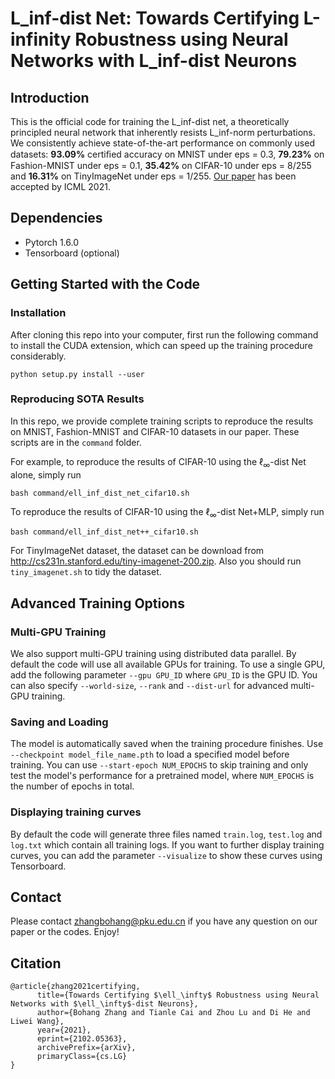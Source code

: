 # L_inf-dist Net: Towards Certifying L-infinity Robustness using Neural Networks with L_inf-dist Neurons  

## Introduction

This is the official code for training the L_inf-dist net, a theoretically principled neural network that inherently resists L_inf-norm perturbations. We consistently achieve state-of-the-art performance on commonly used datasets: **93.09%** certiﬁed accuracy on MNIST under eps = 0.3, **79.23%** on Fashion-MNIST under eps = 0.1, **35.42%** on CIFAR-10 under eps = 8/255 and **16.31%** on TinyImageNet under eps = 1/255.  [Our paper](  https://arxiv.org/abs/2102.05363  ) has been accepted by ICML 2021.

## Dependencies

- Pytorch 1.6.0
- Tensorboard (optional)

## Getting Started with the Code

### Installation

After cloning this repo into your computer, first run the following command to install the CUDA extension, which can speed up the training procedure considerably.

```
python setup.py install --user
```

### Reproducing SOTA Results

In this repo, we provide complete training scripts to reproduce the results on MNIST, Fashion-MNIST and CIFAR-10 datasets in our paper. These scripts are in the `command` folder. 

For example, to reproduce the results of CIFAR-10 using the $\ell_\infty$-dist Net alone, simply run

```
bash command/ell_inf_dist_net_cifar10.sh
```

To reproduce the results of CIFAR-10 using the $\ell_\infty$-dist Net+MLP, simply run

```
bash command/ell_inf_dist_net++_cifar10.sh
```

For TinyImageNet dataset, the dataset can be download from  http://cs231n.stanford.edu/tiny-imagenet-200.zip. Also you should run `tiny_imagenet.sh` to tidy the dataset.

## Advanced Training Options

### Multi-GPU Training

We also support multi-GPU training using distributed data parallel. By default the code will use all available GPUs for training. To use a single GPU, add the following parameter `--gpu GPU_ID` where `GPU_ID` is the GPU ID. You can also specify `--world-size`, `--rank` and `--dist-url` for advanced multi-GPU training.

### Saving and Loading

The model is automatically saved when the training procedure finishes. Use `--checkpoint model_file_name.pth` to load a specified model before training. You can use `--start-epoch NUM_EPOCHS` to skip training and only test the model's performance for a pretrained model, where `NUM_EPOCHS` is the number of epochs in total.

### Displaying training curves

By default the code will generate three files named `train.log`, `test.log` and `log.txt` which contain all training logs. If you want to further display training curves, you can add the parameter `--visualize` to show these curves using Tensorboard. 

## Contact

Please contact [zhangbohang@pku.edu.cn](zhangbohang@pku.edu.cn)  if you have any question on our paper or the codes. Enjoy! 

## Citation

```
@article{zhang2021certifying,
      title={Towards Certifying $\ell_\infty$ Robustness using Neural Networks with $\ell_\infty$-dist Neurons}, 
      author={Bohang Zhang and Tianle Cai and Zhou Lu and Di He and Liwei Wang},
      year={2021},
      eprint={2102.05363},
      archivePrefix={arXiv},
      primaryClass={cs.LG}
}
```

